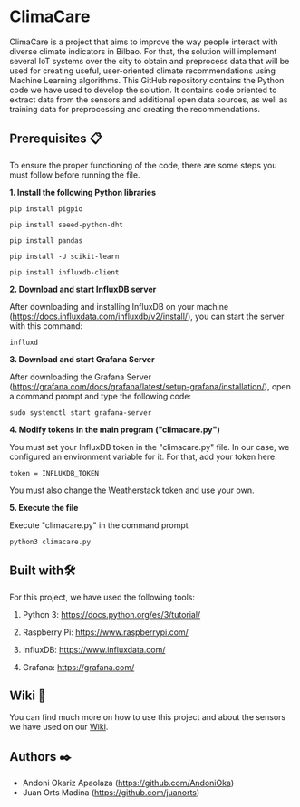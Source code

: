 # ClimaCare

ClimaCare is a project that aims to improve the way people interact with diverse climate indicators in Bilbao. For that, the solution will implement several IoT systems over the city to obtain and preprocess data that will be used for creating useful, user-oriented climate recommendations using Machine Learning algorithms. This GitHub repository contains the Python code we have used to develop the solution. It contains code oriented to extract data from the sensors and additional open data sources, as well as training data for preprocessing and creating the recommendations.

## Prerequisites 📋

To ensure the proper functioning of the code, there are some steps you must follow before running the file.

**1.  Install the following Python libraries**

```
pip install pigpio  
```

```
pip install seeed-python-dht
```

```
pip install pandas
```

```
pip install -U scikit-learn
```

```
pip install influxdb-client
```

**2.	Download and start InfluxDB server**

After downloading and installing InfluxDB on your machine (https://docs.influxdata.com/influxdb/v2/install/), you can start the server with this command:

```
influxd
```

**3.	Download and start Grafana Server**

After downloading the Grafana Server (https://grafana.com/docs/grafana/latest/setup-grafana/installation/), open a command prompt and type the following code:

```
sudo systemctl start grafana-server
```

**4.	Modify tokens in the main program ("climacare.py")**

You must set your InfluxDB token in the "climacare.py" file. In our case, we configured an environment variable for it. For that, add your token here:

```
token = INFLUXDB_TOKEN
```

You must also change the Weatherstack token and use your own.

**5.	Execute the file**

Execute "climacare.py" in the command prompt

```
python3 climacare.py
```

## Built with🛠️

For this project, we have used the following tools:

1.  Python 3: https://docs.python.org/es/3/tutorial/

2.  Raspberry Pi: https://www.raspberrypi.com/

3.  InfluxDB: https://www.influxdata.com/

4.  Grafana: https://grafana.com/

## Wiki 📖

You can find much more on how to use this project and about the sensors we have used on our [Wiki](https://github.com/juanorts/ClimaCare/wiki).

## Authors ✒️

* Andoni Okariz Apaolaza (https://github.com/AndoniOka)
* Juan Orts Madina (https://github.com/juanorts)
